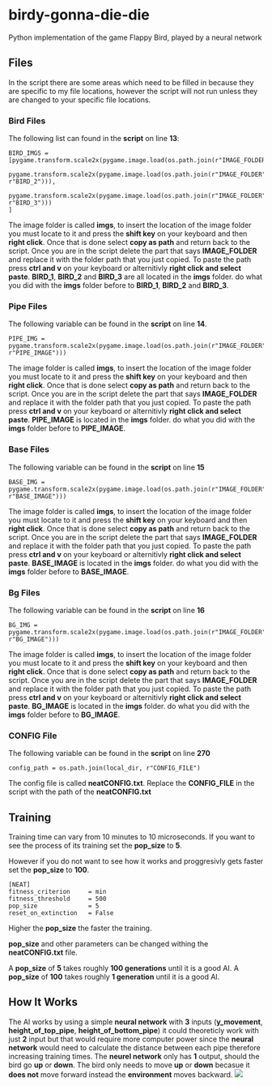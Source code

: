 # birdy-gonna-die-die
Python implementation of the game Flappy Bird, played by a neural network

## Files
In the script there are some areas which need to be filled in because they are specific to my file locations, however the script will not run unless they are changed to your specific file locations.

### Bird Files
The following list can found in the **script** on line **13**:

	BIRD_IMGS = [pygame.transform.scale2x(pygame.image.load(os.path.join(r"IMAGE_FOLDER",r"BIRD_1"))),
		    pygame.transform.scale2x(pygame.image.load(os.path.join(r"IMAGE_FOLDER", r"BIRD_2"))),
		    pygame.transform.scale2x(pygame.image.load(os.path.join(r"IMAGE_FOLDER", r"BIRD_3")))
	]

The image folder is called **imgs**, to insert the location of the image folder you must locate to it and press the **shift key** on your keyboard and then **right click**. Once that is done select **copy as path** and return back to the script. Once you are in the script delete the part that says **IMAGE_FOLDER** and replace it with the folder path that you just copied. To paste the path press **ctrl and v** on your keyboard or alternitivly **right click and select paste**. **BIRD_1**, **BIRD_2** and **BIRD_3** are all located in the **imgs** folder. do what you did with the **imgs** folder before to **BIRD_1**, **BIRD_2** and **BIRD_3**.


### Pipe Files
The following variable can be found in the **script** on line **14**.

	PIPE_IMG = pygame.transform.scale2x(pygame.image.load(os.path.join(r"IMAGE_FOLDER", r"PIPE_IMAGE")))

The image folder is called **imgs**, to insert the location of the image folder you must locate to it and press the **shift key** on your keyboard and then **right click**. Once that is done select **copy as path** and return back to the script. Once you are in the script delete the part that says **IMAGE_FOLDER** and replace it with the folder path that you just copied. To paste the path press **ctrl and v** on your keyboard or alternitivly **right click and select paste**. **PIPE_IMAGE** is located in the **imgs** folder. do what you did with the **imgs** folder before to **PIPE_IMAGE**.


### Base Files
The following variable can be found in the **script** on line **15**

	BASE_IMG = pygame.transform.scale2x(pygame.image.load(os.path.join(r"IMAGE_FOLDER", r"BASE_IMAGE")))

The image folder is called **imgs**, to insert the location of the image folder you must locate to it and press the **shift key** on your keyboard and then **right click**. Once that is done select **copy as path** and return back to the script. Once you are in the script delete the part that says **IMAGE_FOLDER** and replace it with the folder path that you just copied. To paste the path press **ctrl and v** on your keyboard or alternitivly **right click and select paste**. **BASE_IMAGE** is located in the **imgs** folder. do what you did with the **imgs** folder before to **BASE_IMAGE**.

### Bg Files
The following variable can be found in the **script** on line **16**

	BG_IMG = pygame.transform.scale2x(pygame.image.load(os.path.join(r"IMAGE_FOLDER", r"BG_IMAGE")))

The image folder is called **imgs**, to insert the location of the image folder you must locate to it and press the **shift key** on your keyboard and then **right click**. Once that is done select **copy as path** and return back to the script. Once you are in the script delete the part that says **IMAGE_FOLDER** and replace it with the folder path that you just copied. To paste the path press **ctrl and v** on your keyboard or alternitivly **right click and select paste**. **BG_IMAGE** is located in the **imgs** folder. do what you did with the **imgs** folder before to **BG_IMAGE**.

### CONFIG File
The following variable can be found in the **script** on line **270**

	config_path = os.path.join(local_dir, r"CONFIG_FILE")

The config file is called **neatCONFIG.txt**. Replace the **CONFIG_FILE** in the script with the path of the **neatCONFIG.txt**

## Training

Training time can vary from 10 minutes to 10 microseconds. If you want to see the process of its training set the **pop_size** to **5**.

However if you do not want to see how it works and proggresivly gets faster set the **pop_size** to **100**.

	[NEAT]
	fitness_criterion     = min
	fitness_threshold     = 500
	pop_size              = 5
	reset_on_extinction   = False

Higher the **pop_size** the faster the training.

**pop_size** and other parameters can be changed withing the **neatCONFIG.txt** file.

A **pop_size** of **5** takes roughly **100 generations** until it is a good AI.
A **pop_size** of **100** takes roughly **1 generation** until it is a good AI.

## How It Works
The AI works by using a simple **neural network** with **3** inputs (**y_movement**, **height_of_top_pipe**, **height_of_bottom_pipe**) it could theoreticly work with just **2** input but that would require more computer power since the **neural network** would need to calculate the distance between each pipe therefore increasing training times. The **neurel network** only has **1** output, should the bird go **up** or **down**. The bird only needs to move **up** or **down** becasue it **does not** move forward instead the **environment** moves backward.
![](C:\Users\yuvvr\OneDrive\Desktop\VIRUS\simple_neurel.png)